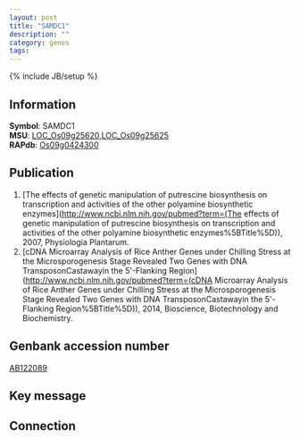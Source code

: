```yaml
---
layout: post
title: "SAMDC1"
description: ""
category: genes
tags: 
---
```

{% include JB/setup %}

## Information
__Symbol__: SAMDC1  
__MSU__: [LOC_Os09g25620](http://rice.plantbiology.msu.edu/cgi-bin/ORF_infopage.cgi?orf=LOC_Os09g25620),[LOC_Os09g25625](http://rice.plantbiology.msu.edu/cgi-bin/ORF_infopage.cgi?orf=LOC_Os09g25625)  
__RAPdb__: [Os09g0424300](http://rapdb.dna.affrc.go.jp/viewer/gbrowse_details/irgsp1?name=Os09g0424300)  

## Publication
1. [The effects of genetic manipulation of putrescine biosynthesis on transcription and activities of the other polyamine biosynthetic enzymes](http://www.ncbi.nlm.nih.gov/pubmed?term=(The effects of genetic manipulation of putrescine biosynthesis on transcription and activities of the other polyamine biosynthetic enzymes%5BTitle%5D)), 2007, Physiologia Plantarum.
2. [cDNA Microarray Analysis of Rice Anther Genes under Chilling Stress at the Microsporogenesis Stage Revealed Two Genes with DNA TransposonCastawayin the 5'-Flanking Region](http://www.ncbi.nlm.nih.gov/pubmed?term=(cDNA Microarray Analysis of Rice Anther Genes under Chilling Stress at the Microsporogenesis Stage Revealed Two Genes with DNA TransposonCastawayin the 5'-Flanking Region%5BTitle%5D)), 2014, Bioscience, Biotechnology and Biochemistry.

## Genbank accession number
[AB122089](http://www.ncbi.nlm.nih.gov/nuccore/AB122089)

## Key message

## Connection


